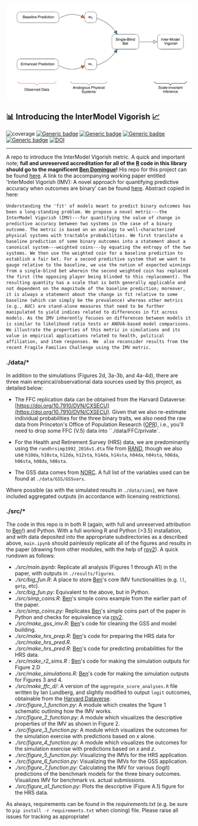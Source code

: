 <img src="./asset/figure_1.png" width="700"/>

## :bar_chart: Introducing the InterModel Vigorish  :chart_with_upwards_trend:

![coverage](https://img.shields.io/badge/Purpose-Research-yellow)
[![Generic badge](https://img.shields.io/badge/Python-3.6-red.svg)](https://shields.io/)
[![Generic badge](https://img.shields.io/badge/License-GNU3.0-purple.svg)](https://shields.io/)
[![Generic badge](https://img.shields.io/badge/Maintained-Yes-brightgreen.svg)](https://shields.io/)
[![Generic badge](https://img.shields.io/badge/BuildPassing-No-orange.svg)](https://shields.io/)
[![DOI](https://zenodo.org/badge/DOI/10.5281/zenodo.5054717.svg)](https://doi.org/10.5281/zenodo.5054717)

---
A repo to introduce the InterModel Vigorish metric. A quick and important note; __full and unreserved accreditation for all of the [R](https://www.r-project.org/) code in this library should go to the magnificent [Ben Domingue](https://github.com/ben-domingue)!__ His repo for this project can be found [here](https://github.com/ben-domingue/binary-prediction). A link to the accompanying working paper entitled 'InterModel Vigorish (IMV): A novel approach for quantifying predictive accuracy when outcomes are binary' can be found [here](https://osf.io/preprints/socarxiv/gu3ap/). Abstract copied in here:

```
Understanding the 'fit' of models meant to predict binary outcomes has been a long-standing problem. We propose a novel metric---the InterModel Vigorish (IMV)---for quantifying the value of change in predictive accuracy between two systems in the case of a binary outcome. The metric is based on an analogy to well-characterized physical systems with tractable probabilities. We first translate a baseline prediction of some binary outcomes into a statement about a canonical system---weighted coins---by equating the entropy of the two systems. We then use the weighted coin for a baseline prediction to establish a fair bet. For a second predictive system that we want to gauge relative to the baseline, we use the notion of expected winnings from a single-blind bet wherein the second weighted coin has replaced the first (the opposing player being blinded to this replacement). The resulting quantity has a scale that is both generally applicable and not dependent on the magnitude of the baseline prediction; moreover, it is always a statement about the change in fit relative to some baseline (which can simply be the prevalence) whereas other metrics (e.g., AUC) are stand-alone measures that need to be further manipulated to yield indices related to differences in fit across models. As the IMV inherently focuses on differences between models it is similar to likelihood ratio tests or ANOVA-based model comparisons. We illustrate the properties of this metric in simulations and its value in empirical applications related to health, political affiliation, and item responses. We  also reconsider results from the recent Fragile Families Challenge using the IMV metric.
```

### ./data/*

In addition to the simulations (Figures 2d, 3a-3b, and 4a-4d), there are three main empirical/observational data sources used by this project, as detailed below:

* The FFC replication data can be obtained from the Harvard Dataverse: [https://doi.org/10.7910/DVN/CXSECU](https://doi.org/10.7910/DVN/CXSECU). Given that we also re-estimate individual probabilities for the three binary traits, we also need the raw data from Princeton's Office of Population Research ([OPR](https://pop.princeton.edu/)), i.e., you'll need to drop some FFC (V.5) data into ``./data/FFC/private`.

* For the Health and Retirement Survey (HRS) data, we are predominantly using the `randhrsimp1992_2016v1.dta` file from [RAND](https://www.rand.org/well-being/social-and-behavioral-policy/centers/aging/dataprod.html), though we also use `h10da`, `h10sta`, `h12da`, `h12sta`, `h14da`, `h14sta`, `h04da`, `h04sta`, `h06da`, `h06sta`, `h08da`, `h08sta`.

* The GSS data comes from [NORC](https://gss.norc.org/get-the-data). A full list of the variables used can be found at `./data/GSS/GSSvars`.

Where possible (as with the simulated results in `./data/sims`), we have included aggregated outputs (in accordance with licensing restrictions).

### ./src/*

The code in this repo is in both R (again, with full and unreserved attribution to [Ben](https://github.com/ben-domingue)!) and Python. With a full working R and Python (>3.5) installation, and with data deposited into the appropriate subdirectories as a described above, `main.ipynb` should painlessly replicate all of the figures and results in the paper (drawing from other modules, with the help of [rpy2](https://rpy2.github.io/doc/latest/html/introduction.html)). A quick rundown as follows:

* _./src/main.ipynb_: Replicate all analysis (Figures 1 through A1) in the paper, with outputs in `./results/figures`.
* _./src/big_fun.R_: A place to store [Ben](https://github.com/ben-domingue)'s core IMV functionalities (e.g. `ll`, `getp`, etc).
* _./src/big_fun.py_: Equivalent to the above, but in Python.
* _./src/simp_coins.R_: [Ben](https://github.com/ben-domingue)'s simple coins example from the earlier part of the paper.
* _./src/simp_coins.py_: Replicates [Ben](https://github.com/ben-domingue)'s simple coins part of the paper in Python and checks for equivalence via [rpy2](https://rpy2.github.io/doc/latest/html/introduction.html).
* _./src/make_gss_imv.R_: [Ben](https://github.com/ben-domingue)'s code for cleaning the GSS and model building.
* _./src/make_hrs_prep.R_: [Ben](https://github.com/ben-domingue)'s code for preparing the HRS data for _./src/make_hrs_pred.R_.
* _./src/make_hrs_pred.R_: [Ben](https://github.com/ben-domingue)'s code for predicting probabilities for the HRS data.
* _./src/make_r2_sims.R_ : [Ben](https://github.com/ben-domingue)'s code for making the simulation outputs for Figure 2.D
* _./src/make_simulations.R_: [Ben](https://github.com/ben-domingue)'s code for making the simulation outputs for Figures 3 and 4.
* _./src/make_ffc_d/_: A version of the `aggregate_score_analyses.R` file written by Ian Lundberg, and slightly modified to output `logit` outcomes, obtainable from the [Harvard Dataverse](https://doi.org/10.7910/DVN/CXSECU).
* _./src/figure_1_function.py_: A module which creates the 1igure 1 schematic outlining how the IMV works.
* _./src/figure_2_function.py_: A module which visualizes the descriptive properties of the IMV as shown in Figure 2.
* _./src/figure_3_function.py_: A module which visualizes the outcomes for the simulation exercise with predictions based on _x_ alone.
* _./src/figure_4_function.py_: A module which visualizes the outcomes for the simulation exercise with predictions based on _x_ and _z_.
* _./src/figure_5_function.py_: Visualizing the IMVs for the HRS application.
* _./src/figure_6_function.py_: Visualizing the IMVs for the GSS application.
* _./src/figure_7_function.py_: Calculating the IMV for various (logit) predictions of the benchmark models for the three binary outcomes. Visualizes IMV for benchmark vs. actual submissions.
* _./src/figure_a1_function.py_: Plots the descriptive (Figure A.1) figure for the HRS data.

As always, requirements can be found in the _requirements.txt_ (e.g. be sure to `pip install -r requirements.txt` when cloning) file. Please raise all issues for tracking as appropriate!
